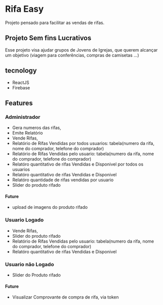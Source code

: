 # Rifa Easy

Projeto pensado para facilitar as vendas de rifas.

## Projeto Sem fins Lucrativos

Esse projeto visa ajudar grupos de Jovens de Igrejas, que querem alcançar um objetivo (viagem para conferências, compras de camisetas ...)

## tecnology

- ReactJS
- Firebase

## Features

### Administrador

- Gera numeros das rifas,
- Emite Relatório
- Vende Rifas,
- Relatório de Rifas Vendidas por todos usuarios: tabela(numero da rifa, nome do comprador, telefone do comprador)
- Relatório de Rifas Vendidas pelo usuario: tabela(numero da rifa, nome do comprador, telefone do comprador)
- Relatóro quantitativo de rifas Vendidas e Disponivel por todos os usuarios
- Relatóro quantitativo de rifas Vendidas e Disponivel
- Relatóro quantidade de rifas vendidas por usuario
- Slider do produto rifado

#### Future

- upload de imagens do produto rifado

### Usuario Logado

- Vende Rifas,
- Slider do produto rifado
- Relatório de Rifas Vendidas pelo usuario: tabela(numero da rifa, nome do comprador, telefone do comprador)
- Relatóro quantitativo de rifas Vendidas e Disponivel

### Usuario não Logado

- Slider do Produto rifado

#### Future

- Visualizar Comprovante de compra de rifa, via token
